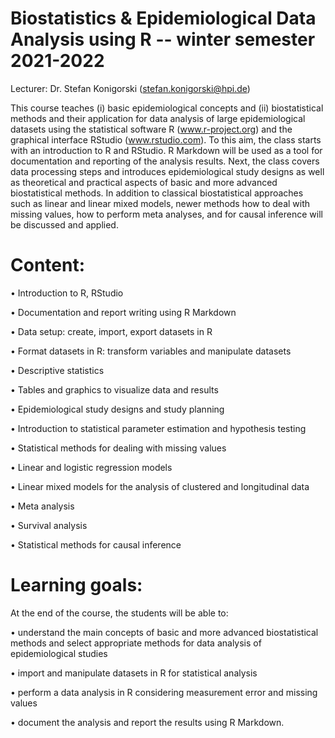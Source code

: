 # Biostatistics & Epidemiological Data Analysis using R -- winter semester 2021-2022
Lecturer: Dr. Stefan Konigorski (stefan.konigorski@hpi.de) 

This course teaches (i) basic epidemiological concepts and (ii) biostatistical methods and their application for data analysis of large epidemiological datasets using the statistical software R (www.r-project.org) and the graphical interface RStudio (www.rstudio.com). To this aim, the class starts with an introduction to R and RStudio. R Markdown will be used as a tool for documentation and reporting of the analysis results. Next, the class covers data processing steps and introduces epidemiological study designs as well as theoretical and practical aspects of basic and more advanced biostatistical methods. In addition to classical biostatistical approaches such as linear and linear mixed models, newer methods how to deal with missing values, how to perform meta analyses, and for causal inference will be discussed and applied.


# Content:
• Introduction to R, RStudio

• Documentation and report writing using R Markdown

• Data setup: create, import, export datasets in R

• Format datasets in R: transform variables and manipulate datasets

• Descriptive statistics

• Tables and graphics to visualize data and results

• Epidemiological study designs and study planning

• Introduction to statistical parameter estimation and hypothesis testing

• Statistical methods for dealing with missing values

• Linear and logistic regression models

• Linear mixed models for the analysis of clustered and longitudinal data

• Meta analysis

• Survival analysis

• Statistical methods for causal inference


# Learning goals:
At the end of the course, the students will be able to:

• understand the main concepts of basic and more advanced biostatistical methods and select appropriate methods for data analysis of epidemiological studies

• import and manipulate datasets in R for statistical analysis

• perform a data analysis in R considering measurement error and missing values

• document the analysis and report the results using R Markdown.
